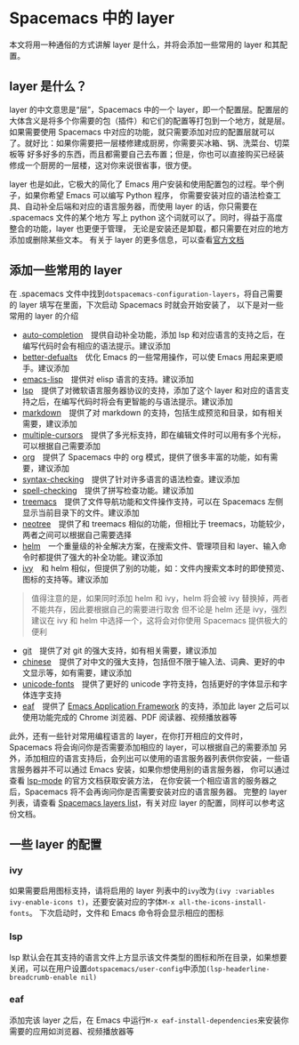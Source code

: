 # Spacemacs 中的 layer

本文将用一种通俗的方式讲解 layer 是什么，并将会添加一些常用的 layer 和其配置。

## layer 是什么？

layer 的中文意思是“层”，Spacemacs 中的一个 layer，即一个配置层。配置层的大体含义是将多个你需要的包（插件）和它们的配置等打包到一个地方，就是层。
如果需要使用 Spacemacs 中对应的功能，就只需要添加对应的配置层就可以了。就好比：如果你需要把一层楼修建成厨房，你需要买冰箱、锅、洗菜台、切菜板等
好多好多的东西，而且都需要自己去布置；但是，你也可以直接购买已经装修成一个厨房的一层楼，这对你来说很省事，很方便。

layer 也是如此，它极大的简化了 Emacs 用户安装和使用配置包的过程。举个例子，如果你希望 Emacs 可以编写 Python 程序，
你需要安装对应的语法检查工具、自动补全后端和对应的语言服务器，而使用 layer 的话，你只需要在 .spacemacs 文件的某个地方
写上 python 这个词就可以了。同时，得益于高度整合的功能，layer 也更便于管理，
无论是安装还是卸载，都只需要在对应的地方添加或删除某些文本。
有关于 layer 的更多信息，可以查看[官方文档](https://develop.spacemacs.org/doc/DOCUMENTATION.html#configuration-layers)

## 添加一些常用的 layer

在 .spacemacs 文件中找到`dotspacemacs-configuration-layers`，将自己需要的 layer 填写在里面，下次启动 Spacemacs 时就会开始安装了，
以下是对一些常用的 layer 的介绍

- [auto-completion](https://develop.spacemacs.org/layers/LAYERS.html#auto-completion)&emsp;提供自动补全功能，添加 lsp 和对应语言的支持之后，在编写代码时会有相应的语法提示。建议添加
- [better-defualts](https://develop.spacemacs.org/layers/LAYERS.html#better-defaults)&emsp;优化 Emacs 的一些常用操作，可以使 Emacs 用起来更顺手。建议添加
- [emacs-lisp](https://develop.spacemacs.org/layers/LAYERS.html#lisp-dialects)&emsp;提供对 elisp 语言的支持。建议添加
- [lsp](https://develop.spacemacs.org/layers/LAYERS.html#lsp)&emsp;提供了对微软语言服务器协议的支持，添加了这个 layer 和对应的语言支持之后，在编写代码时将会有更智能的与语法提示。建议添加
- [markdown](https://develop.spacemacs.org/layers/LAYERS.html#markdown)&emsp;提供了对 markdown 的支持，包括生成预览和目录，如有相关需要，建议添加
- [multiple-cursors](https://develop.spacemacs.org/layers/LAYERS.html#multiple-cursors)&emsp;提供了多光标支持，即在编辑文件时可以用有多个光标，可以根据自己需要添加
- [org](https://develop.spacemacs.org/layers/LAYERS.html#org)&emsp;提供了 Spacemacs 中的 org 模式，提供了很多丰富的功能，如有需要，建议添加
- [syntax-checking](https://develop.spacemacs.org/layers/LAYERS.html#syntax-checking)&emsp;提供了针对许多语言的语法检查。建议添加
- [spell-checking](https://develop.spacemacs.org/layers/LAYERS.html#spell-checking)&emsp;提供了拼写检查功能。建议添加
- [treemacs](https://develop.spacemacs.org/layers/LAYERS.html#treemacs)&emsp;提供了文件导航功能和文件操作支持，可以在 Spacemacs 左侧显示当前目录下的文件。建议添加
- [neotree](https://develop.spacemacs.org/layers/LAYERS.html#neotree)&emsp;提供了和 treemacs 相似的功能，但相比于 treemacs，功能较少，两者之间可以根据自己需要选择
- [helm](https://develop.spacemacs.org/layers/LAYERS.html#helm)&emsp;一个重量级的补全解决方案，在搜索文件、管理项目和 layer、输入命令时都提供了强大的补全功能。建议添加
- [ivy](https://develop.spacemacs.org/layers/LAYERS.html#ivy)&emsp;和 helm 相似，但提供了别的功能，如：文件内搜索文本时的即使预览、图标的支持等。建议添加

> 值得注意的是，如果同时添加 helm 和 ivy，helm 将会被 ivy 替换掉，两者不能共存，因此要根据自己的需要进行取舍
> 但不论是 helm 还是 ivy，强烈建议在 ivy 和 helm 中选择一个，这将会对你使用 Spacemacs 提供极大的便利

- [git](https://develop.spacemacs.org/layers/LAYERS.html#git)&emsp;提供了对 git 的强大支持，如有相关需要，建议添加
- [chinese](https://develop.spacemacs.org/layers/LAYERS.html#chinese)&emsp;提供了对中文的强大支持，包括但不限于输入法、词典、更好的中文显示等，如有需要，建议添加
- [unicode-fonts](https://develop.spacemacs.org/layers/LAYERS.html#unicode-fonts)&emsp;提供了更好的 unicode 字符支持，包括更好的字体显示和字体连字支持
- [eaf](https://develop.spacemacs.org/layers/LAYERS.html#eaf)&emsp;提供了 [Emacs Application Framework](https://github.com/emacs-eaf/emacs-application-framework) 的支持，添加此 layer 之后可以使用功能完成的 Chrome 浏览器、PDF 阅读器、视频播放器等


此外，还有一些针对常用编程语言的 layer，在你打开相应的文件时，Spacemacs 将会询问你是否需要添加相应的 layer，可以根据自己的需要添加
另外，添加相应的语言支持后，会列出可以使用的语言服务器列表供你安装，一些语言服务器并不可以通过 Emacs 安装，如果你想使用别的语言服务器，
你可以通过查看 [lsp-mode](https://emacs-lsp.github.io/lsp-mode/page/languages/) 的官方文档获取安装方法，
在你安装一个相应语言的服务器之后，Spacemacs 将不会再询问你是否需要安装对应的语言服务器。
完整的 layer 列表，请查看 [Spacemacs layers list](https://develop.spacemacs.org/layers/LAYERS.html)，有关对应 layer 的配置，同样可以参考这份文档。

## 一些 layer 的配置

### ivy

如果需要启用图标支持，请将启用的 layer 列表中的`ivy`改为`(ivy :variables ivy-enable-icons t)`，还要安装对应的字体`M-x all-the-icons-install-fonts`。
下次启动时，文件和 Emacs 命令将会显示相应的图标

### lsp

lsp 默认会在其支持的语言文件上方显示该文件类型的图标和所在目录，如果想要关闭，可以在用户设置`dotspacemacs/user-config`中添加`(lsp-headerline-breadcrumb-enable nil)`

### eaf

添加完该 layer 之后，在 Emacs 中运行`M-x eaf-install-dependencies`来安装你需要的应用如浏览器、视频播放器等
